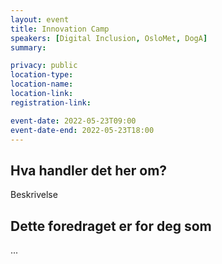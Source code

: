 ```yaml
---
layout: event
title: Innovation Camp
speakers: [Digital Inclusion, OsloMet, DogA]
summary:

privacy: public
location-type:
location-name:
location-link:
registration-link:

event-date: 2022-05-23T09:00
event-date-end: 2022-05-23T18:00
---
```

## Hva handler det her om?
Beskrivelse

## Dette foredraget er for deg som
...
